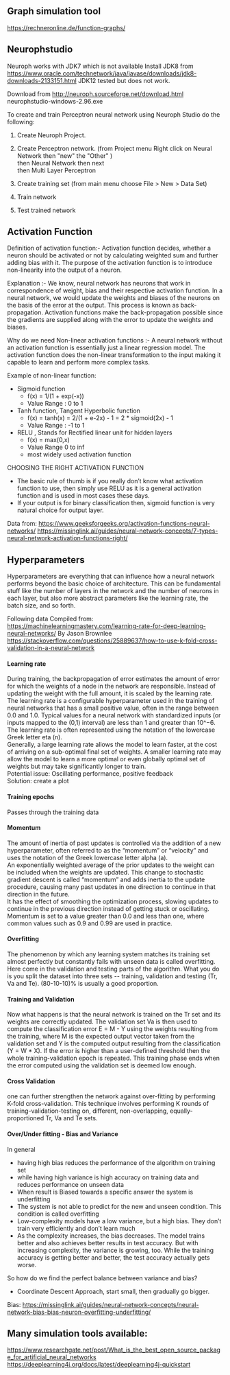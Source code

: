 ## Graph simulation tool
https://rechneronline.de/function-graphs/

## Neurophstudio
Neuroph works with JDK7 which is not available
Install JDK8 from https://www.oracle.com/technetwork/java/javase/downloads/jdk8-downloads-2133151.html
JDK12 tested but does not work.

Download from http://neuroph.sourceforge.net/download.html
neurophstudio-windows-2.96.exe

To create and train Perceptron neural network using Neuroph Studio do the following:
1. Create Neuroph Project.
2. Create Perceptron network. (from Project menu Right click on Neural Network then "new" the "Other" ) </br>
then Neural Network then next </br>
then Multi Layer Perceptron

3. Create training set (from main menu choose File > New > Data Set)
4. Train network
5. Test trained network

## Activation Function
Definition of activation function:- Activation function decides, whether a neuron should be activated or not by calculating weighted sum and further adding bias with it. The purpose of the activation function is to introduce non-linearity into the output of a neuron.

Explanation :-
We know, neural network has neurons that work in correspondence of weight, bias and their respective activation function. In a neural network, we would update the weights and biases of the neurons on the basis of the error at the output. This process is known as back-propagation. Activation functions make the back-propagation possible since the gradients are supplied along with the error to update the weights and biases.

Why do we need Non-linear activation functions :-
A neural network without an activation function is essentially just a linear regression model. The activation function does the non-linear transformation to the input making it capable to learn and perform more complex tasks.

Example of non-linear function: 
- Sigmoid function
  - f(x) = 1/(1 + exp(-x))       
  - Value Range : 0 to 1
- Tanh function, Tangent Hyperbolic function
  - f(x) = tanh(x) = 2/(1 + e-2x) - 1 = 2 * sigmoid(2x) - 1  
  - Value Range : -1 to 1
- RELU , Stands for Rectified linear unit   for hidden layers
  - f(x) = max(0,x)
  - Value Range 0 to inf
  - most widely used activation function
  
CHOOSING THE RIGHT ACTIVATION FUNCTION
- The basic rule of thumb is if you really don’t know what activation function to use, then simply use RELU as it is a general activation function and is used in most cases these days.
- If your output is for binary classification then, sigmoid function is very natural choice for output layer. 
  
  
Data from: https://www.geeksforgeeks.org/activation-functions-neural-networks/
https://missinglink.ai/guides/neural-network-concepts/7-types-neural-network-activation-functions-right/

## Hyperparameters
Hyperparameters are everything that can influence how a neural network performs beyond the basic choice of architecture. This can be fundamental stuff like the number of layers in the network and the number of neurons in each layer, but also more abstract parameters like the learning rate, the batch size, and so forth.

Following data Compiled from: 
https://machinelearningmastery.com/learning-rate-for-deep-learning-neural-networks/  By Jason Brownlee
https://stackoverflow.com/questions/25889637/how-to-use-k-fold-cross-validation-in-a-neural-network

#### Learning rate
During training, the backpropagation of error estimates the amount of error for which the weights of a node in the network are responsible. Instead of updating the weight with the full amount, it is scaled by the learning rate.
The learning rate is a configurable hyperparameter used in the training of neural networks that has a small positive value, often in the range between 0.0 and 1.0. Typical values for a neural network with standardized inputs (or inputs mapped to the (0,1) interval) are less than 1 and greater than 10^−6.<br />
The learning rate is often represented using the notation of the lowercase Greek letter eta (n).<br />
Generally, a large learning rate allows the model to learn faster, at the cost of arriving on a sub-optimal final set of weights. A smaller learning rate may allow the model to learn a more optimal or even globally optimal set of weights but may take significantly longer to train.<br />
Potential issue: Oscillating performance, positive feedback<br />
Solution: create a plot

#### Training epochs 
Passes through the training data

#### Momentum 
The amount of inertia of past updates is controlled via the addition of a new hyperparameter, often referred to as the “momentum” or “velocity” and uses the notation of the Greek lowercase letter alpha (a).<br />
An exponentially weighted average of the prior updates to the weight can be included when the weights are updated. This change to stochastic gradient descent is called “momentum” and adds inertia to the update procedure, causing many past updates in one direction to continue in that direction in the future.<br />
It has the effect of smoothing the optimization process, slowing updates to continue in the previous direction instead of getting stuck or oscillating.<br />
Momentum is set to a value greater than 0.0 and less than one, where common values such as 0.9 and 0.99 are used in practice.<br />

#### Overfitting
The phenomenon by which any learning system matches its training set almost perfectly but constantly fails with unseen data is called overfitting.<br />
Here come in the validation and testing parts of the algorithm. What you do is you split the dataset into three sets -- training, validation and testing (Tr, Va and Te). (80-10-10)% is usually a good proportion.<br />

#### Training and Validation
Now what happens is that the neural network is trained on the Tr set and its weights are correctly updated. The validation set Va is then used to compute the classification error E = M - Y using the weights resulting from the training, where M is the expected output vector taken from the validation set and Y is the computed output resulting from the classification (Y = W * X). If the error is higher than a user-defined threshold then the whole training-validation epoch is repeated. This training phase ends when the error computed using the validation set is deemed low enough.

#### Cross Validation
one can further strengthen the network against over-fitting by performing K-fold cross-validation. This technique involves performing K rounds of training-validation-testing on, different, non-overlapping, equally-proportioned Tr, Va and Te sets.

#### Over/Under fitting - Bias and Variance
In general 
- having high bias reduces the performance of the algorithm on training set 
- while having high variance is high accuracy on training data and reduces performance on unseen data
- When result is Biased towards a specific answer the system is underfitting
- The system is not able to predict for the new and unseen condition. This condition is called overfitting
- Low-complexity models have a low variance, but a high bias. They don’t train very efficiently and don’t learn much
- As the complexity increases, the bias decreases. The model trains better and also achieves better results in test accuracy. But with increasing complexity, the variance is growing, too. While the training accuracy is getting better and better, the test accuracy actually gets worse.  

So how do we find the perfect balance between variance and bias?
 - Coordinate Descent Approach, start small, then gradually go bigger.

Bias: https://missinglink.ai/guides/neural-network-concepts/neural-network-bias-bias-neuron-overfitting-underfitting/

## Many simulation tools available:
https://www.researchgate.net/post/What_is_the_best_open_source_package_for_artificial_neural_networks
https://deeplearning4j.org/docs/latest/deeplearning4j-quickstart

